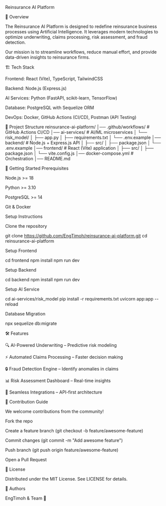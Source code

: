 Reinsurance AI Platform






📌 Overview

The Reinsurance AI Platform is designed to redefine reinsurance business processes using Artificial Intelligence. It leverages modern technologies to optimize underwriting, claims processing, risk assessment, and fraud detection.

Our mission is to streamline workflows, reduce manual effort, and provide data-driven insights to reinsurance firms.

🏗️ Tech Stack

Frontend: React (Vite), TypeScript, TailwindCSS

Backend: Node.js (Express.js)

AI Services: Python (FastAPI, scikit-learn, TensorFlow)

Database: PostgreSQL with Sequelize ORM

DevOps: Docker, GitHub Actions (CI/CD), Postman (API Testing)

📂 Project Structure
reinsurance-ai-platform/
│── .github/workflows/     # GitHub Actions CI/CD
│── ai-services/           # AI/ML microservices
│   └── risk_model/
│       ├── app.py
│       ├── requirements.txt
│       └── .env.example
│── backend/               # Node.js + Express.js API
│   ├── src/
│   ├── package.json
│   └── .env.example
│── frontend/              # React (Vite) application
│   ├── src/
│   ├── package.json
│   └── vite.config.js
│── docker-compose.yml     # Orchestration
│── README.md

🚀 Getting Started
Prerequisites

Node.js >= 18

Python >= 3.10

PostgreSQL >= 14

Git & Docker

Setup Instructions

Clone the repository

git clone https://github.com/EngTimoh/reinsurance-ai-platform.git
cd reinsurance-ai-platform


Setup Frontend

cd frontend
npm install
npm run dev


Setup Backend

cd backend
npm install
npm run dev


Setup AI Service

cd ai-services/risk_model
pip install -r requirements.txt
uvicorn app:app --reload


Database Migration

npx sequelize db:migrate

🛠 Features

🔍 AI-Powered Underwriting – Predictive risk modeling

⚡ Automated Claims Processing – Faster decision making

🔒 Fraud Detection Engine – Identify anomalies in claims

📊 Risk Assessment Dashboard – Real-time insights

🔗 Seamless Integrations – API-first architecture

🤝 Contribution Guide

We welcome contributions from the community!

Fork the repo

Create a feature branch (git checkout -b feature/awesome-feature)

Commit changes (git commit -m "Add awesome feature")

Push branch (git push origin feature/awesome-feature)

Open a Pull Request

📜 License

Distributed under the MIT License. See LICENSE for details.

👥 Authors

EngTimoh & Team 🚀

